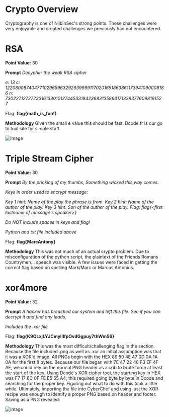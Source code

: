 # Crypto Overview
Cryptography is one of NilbinSec's strong points. These challenges were very enjoyable and created challenges we previously had not encountered.

# RSA
**Point Value:** 30

**Prompt**
_Decypher the weak RSA cipher_

_e: 13 c: 122080087404771029659632929399991170201651863861173941090008186 n: 730227127272331613301012744533184236831358631713393776098161527_

Flag: **flag{math_is_fun!}**

**Methodology**
Given the small e value this should be fast. Dcode.fr is our go to tool site for simple stuff.

![image](https://user-images.githubusercontent.com/85370905/166155843-d0a15b28-d997-48d5-ac74-2a881f66a2ee.png)


# Triple Stream Cipher
**Point Value:** 30

**Prompt**
_By the pricking of my thumbs, Something wicked this way comes._

_Keys in order used to encrypt message:_

_Key 1 hint: Name of the play the phrase is from. Key 2 hint: Name of the author of the play. Key 3 hint: Son of the author of the play. Flag: flag{<first lastname of message's speaker>}_

_Do NOT include spaces in keys and flag!_

_Python and txt file included above_

Flag: **flag{MarcAntony}**

**Methodology**
This was not much of an actual crypto problem. Due to misconfiguration of the python script, the plaintext of the Friends Romans Countrymen... speech was visible. A few issues were faced in getting the correct flag based on spelling Mark/Marc or Marcus Antonius.

# xor4more
**Point Value:** 32

**Prompt**
_A hacker has breached our system and left this file. See if you can decrypt it and find any leads._

_Included the .xor file_

Flag: **flag{K9QLxjLYJCmyIIIfpOvdGgpuy7thWm56}**

**Methodology**
This was the most difficult/challenging flag in the section. Because the file included .png as well as .xor an initial assumption was that it was a XOR'd image. All PNGs begin with the HEX 89 50 4E 47 0D 0A 1A 0A for the first 8 bytes. Because our file began with 7E 47 22 48 F3 EF 4F AE, we could rely on the normal PNG header as a crib to brute force at least the start of the key. Using Dcode's XOR cipher tool, the starting key in HEX was F7 17 6C 0F FE E5 55 A4; this required going byte by byte in Dcode and searching for the proper key. Figuring out what to do with this took a little while. Ultimately, importing the file into CyberChef and using just the XOR recipe was enough to identify a proper PNG based on header and footer. Saving as a PNG revealed:

![image](https://user-images.githubusercontent.com/85370905/166156271-80ae5868-167f-4348-858f-08026187792d.png)


